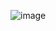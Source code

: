 ![image](https://user-images.githubusercontent.com/100665352/208061593-d843ac67-3f03-4105-ae97-71cda77d9912.png)

